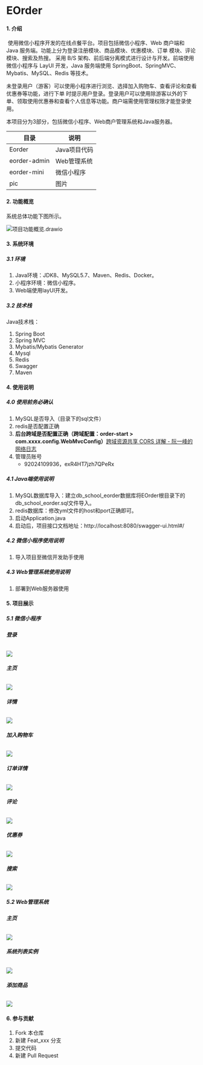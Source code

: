 # EOrder

#### 1. 介绍
​		使用微信小程序开发的在线点餐平台。项目包括微信小程序、Web 商户端和 Java 服务端。功能上分为登录注册模块、商品模块、优惠模块、订单 模块、评论模块、搜索及热搜。  采用 B/S 架构、前后端分离模式进行设计与开发。前端使用微信小程序与 LayUI 开发，Java 服务端使用 SpringBoot、SpringMVC、Mybatis、MySQL、Redis 等技术。 

​		未登录用户（游客）可以使用小程序进行浏览、选择加入购物车、查看评论和查看优惠券等功能，进行下单 时提示用户登录。登录用户可以使用除游客以外的下单、领取使用优惠券和查看个人信息等功能。商户端需使用管理权限才能登录使用。 

本项目分为3部分，包括微信小程序、Web商户管理系统和Java服务器。

| 目录         | 说明         |
| ------------ | ------------ |
| Eorder       | Java项目代码 |
| eorder-admin | Web管理系统  |
| eorder-mini  | 微信小程序   |
| pic          | 图片         |

#### 2. 功能概览
系统总体功能下图所示。

![项目功能概览.drawio](./pic/功能.drawio.png)



#### 3. 系统环境

##### 3.1 环境

1. Java环境：JDK8、MySQL5.7、Maven、Redis、Docker。
2. 小程序环境：微信小程序。
3. Web端使用layUI开发。

##### 3.2 技术栈

Java技术栈：

1.  Spring Boot
2.  Spring MVC
3.  Mybatis/Mybatis Generator
4.  Mysql
5.  Redis
6.  Swagger
7.  Maven

#### 4. 使用说明

##### 4.0 使用前务必确认

1. MySQL是否导入（目录下的sql文件）
2. redis是否配置正确
3. **后台跨域是否配置正确（跨域配置：order-start > com.xxxx.config.WebMvcConfig）**[跨域资源共享 CORS 详解 - 阮一峰的网络日志](https://www.ruanyifeng.com/blog/2016/04/cors.html)
4. 管理员账号
   - 92024109936，exR4HT7jzh7QPeRx

##### 4.1 Java端使用说明

1. MySQL数据库导入：建立db_school_eorder数据库将EOrder根目录下的db_school_eorder.sql文件导入。
2. redis数据库：修改yml文件的host和port正确即可。
3. 启动Application.java
4. 启动后，项目接口文档地址：http://localhost:8080/swagger-ui.html#/

##### 4.2 微信小程序使用说明

1. 导入项目至微信开发助手使用

##### 4.3 Web管理系统使用说明

1. 部署到Web服务器使用

#### 5. 项目展示

##### 5.1 微信小程序

###### **登录**

![](./pic/login.png)

###### **主页**

![](./pic/index.png)

###### **详情**

![](./pic/goods-info.png)

###### **加入购物车**

![](./pic/add-cart.png)



###### **订单详情**

![](./pic/order-info.png)



###### **评论**

![](./pic/comment.png)

###### **优惠券**

![](./pic/coupon.png)

###### **搜索**

![](./pic/search.png)

##### 5.2 Web管理系统

###### **主页**

![](./pic/admin-index.png)

###### **系统列表实例**

![](./pic/admin-goods-list.png)

###### **添加商品**

![](./pic/admin-goods-add.png)

#### 6. 参与贡献

1.  Fork 本仓库
2.  新建 Feat_xxx 分支
3.  提交代码
4.  新建 Pull Request
